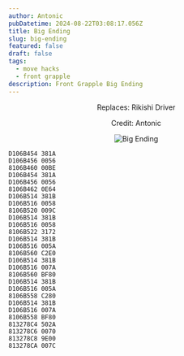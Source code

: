 ```yaml
---
author: Antonic
pubDatetime: 2024-08-22T03:08:17.056Z
title: Big Ending
slug: big-ending
featured: false
draft: false
tags:
  - move hacks
  - front grapple
description: Front Grapple Big Ending
---
```

<center>
Replaces: Rikishi Driver <p>
Credit: Antonic

![Big Ending](/assets/big-ending.gif)
</center>

```text
D106B454 381A
D106B456 0056
8106B460 00BE
D106B454 381A
D106B456 0056
8106B462 0E64
D106B514 381B
D106B516 0058
8106B520 009C
D106B514 381B
D106B516 0058
8106B522 3172
D106B514 381B
D106B516 005A
8106B560 C2E0
D106B514 381B
D106B516 007A
8106B560 BF80
D106B514 381B
D106B516 005A
8106B558 C280
D106B514 381B
D106B516 007A
8106B558 BF80
813278C4 502A
813278C6 0070
813278C8 9E00
813278CA 007C
```
